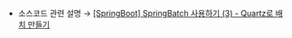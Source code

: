 * 소스코드 관련 설명 → <a href='https://jforj.tistory.com/355'>[SpringBoot] SpringBatch 사용하기 (3) - Quartz로 배치 만들기</a>